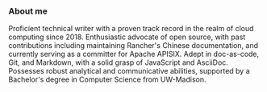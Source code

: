 ### About me

Proficient technical writer with a proven track record in the realm of cloud computing since 2018. Enthusiastic advocate of open source, with past contributions including maintaining Rancher's Chinese documentation, and currently serving as a committer for Apache APISIX. Adept in doc-as-code, Git, and Markdown, with a solid grasp of JavaScript and AsciiDoc. Possesses robust analytical and communicative abilities, supported by a Bachelor's degree in Computer Science from UW-Madison.
